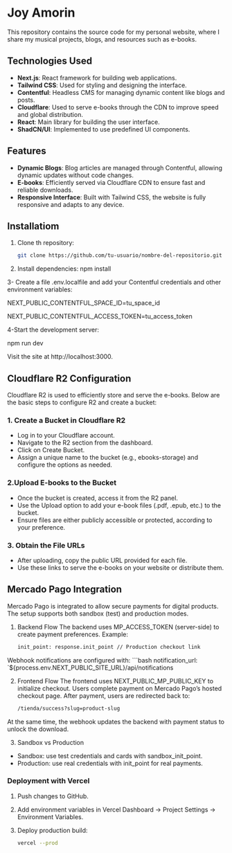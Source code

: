 # Joy Amorin

This repository contains the source code for my personal website, where I share my musical projects, blogs, and resources such as e-books.

## Technologies Used
- **Next.js**: React framework for building web applications.
- **Tailwind CSS**: Used for styling and designing the interface.
- **Contentful**: Headless CMS for managing dynamic content like blogs and posts.
- **Cloudflare**: Used to serve e-books through the CDN to improve speed and global distribution.
- **React**: Main library for building the user interface.
- **ShadCN/UI**: Implemented to use predefined UI components.
  
## Features
- **Dynamic Blogs**: Blog articles are managed through Contentful, allowing dynamic updates without code changes.
- **E-books**: Efficiently served via Cloudflare CDN to ensure fast and reliable downloads.
- **Responsive Interface**: Built with Tailwind CSS, the website is fully responsive and adapts to any device.
  
## Installatiom

1. Clone th repository:
   ```bash
   git clone https://github.com/tu-usuario/nombre-del-repositorio.git

2. Install dependencies:
npm install

3- Create a file .env.localfile and add your Contentful credentials and other environment variables:

NEXT_PUBLIC_CONTENTFUL_SPACE_ID=tu_space_id

NEXT_PUBLIC_CONTENTFUL_ACCESS_TOKEN=tu_access_token


4-Start the development server:

npm run dev


Visit the site at http://localhost:3000.

## Cloudflare R2 Configuration

Cloudflare R2 is used to efficiently store and serve the e-books. Below are the basic steps to configure R2 and create a bucket:

### 1. Create a Bucket in Cloudflare R2

- Log in to your Cloudflare account.
- Navigate to the R2 section from the dashboard.
- Click on Create Bucket.
- Assign a unique name to the bucket (e.g., ebooks-storage) and configure the options as needed.
  
### 2.Upload E-books to the Bucket

- Once the bucket is created, access it from the R2 panel.
- Use the Upload option to add your e-book files (.pdf, .epub, etc.) to the bucket.
- Ensure files are either publicly accessible or protected, according to your preference.

### 3. Obtain the File URLs

- After uploading, copy the public URL provided for each file.
- Use these links to serve the e-books on your website or distribute them.

## Mercado Pago Integration

Mercado Pago is integrated to allow secure payments for digital products. The setup supports both sandbox (test) and production modes.
1. Backend Flow
The backend uses MP_ACCESS_TOKEN (server-side) to create payment preferences.
Example:
   ```bash
   init_point: response.init_point // Production checkout link

Webhook notifications are configured with:
    ```bash
    notification_url: `${process.env.NEXT_PUBLIC_SITE_URL}/api/notifications

2. Frontend Flow
The frontend uses NEXT_PUBLIC_MP_PUBLIC_KEY to initialize checkout.
Users complete payment on Mercado Pago’s hosted checkout page.
After payment, users are redirected back to:
   ```bash
   /tienda/success?slug=product-slug

At the same time, the webhook updates the backend with payment status to unlock the download.

3. Sandbox vs Production
- Sandbox: use test credentials and cards with sandbox_init_point.
- Production: use real credentials with init_point for real payments.

### Deployment with Vercel

1. Push changes to GitHub.
2. Add environment variables in Vercel Dashboard → Project Settings → Environment Variables.
3. Deploy production build:

   ```bash
   vercel --prod
